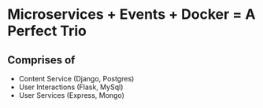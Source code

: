 <!-- ABOUT THE PROJECT -->

# Microservices + Events + Docker = A Perfect Trio

## Comprises of

- Content Service (Django, Postgres)
- User Interactions (Flask, MySql)
- User Services (Express, Mongo)
